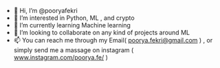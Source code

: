 - 👋 Hi, I’m @pooryafekri
- 👀 I’m interested in Python, ML , and crypto
- 🌱 I’m currently learning Machine learning
- 💞️ I’m looking to collaborate on any kind of projects around ML
- 📫 You can reach me through my Email( poorya.fekri@gmail.com ) , or simply send me a massage on instagram ( www.instagram.com/poorya.fe/ )
<!---
pooryafekri/pooryafekri is a ✨ special ✨ repository because its `README.md` (this file) appears on your GitHub profile.
You can click the Preview link to take a look at your changes.
--->
